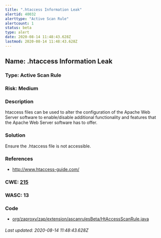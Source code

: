 ```yaml
---
title: ".htaccess Information Leak"
alertid: 40032
alerttype: "Active Scan Rule"
alertcount: 1
status: beta
type: alert
date: 2020-08-14 11:48:43.628Z
lastmod: 2020-08-14 11:48:43.628Z
---
```

## Name: .htaccess Information Leak

### Type: Active Scan Rule

### Risk: Medium

### Description

htaccess files can be used to alter the configuration of the Apache Web Server software to enable/disable additional functionality and features that the Apache Web Server software has to offer. 

### Solution

Ensure the .htaccess file is not accessible.

### References

* http://www.htaccess-guide.com/

### CWE: [215](https://cwe.mitre.org/data/definitions/215.html)

### WASC:  13

### Code

 * [org/zaproxy/zap/extension/ascanrulesBeta/HtAccessScanRule.java](https://github.com/zaproxy/zap-extensions/blob/master/addOns/ascanrulesBeta/src/main/java/org/zaproxy/zap/extension/ascanrulesBeta/HtAccessScanRule.java)

###### Last updated: 2020-08-14 11:48:43.628Z
